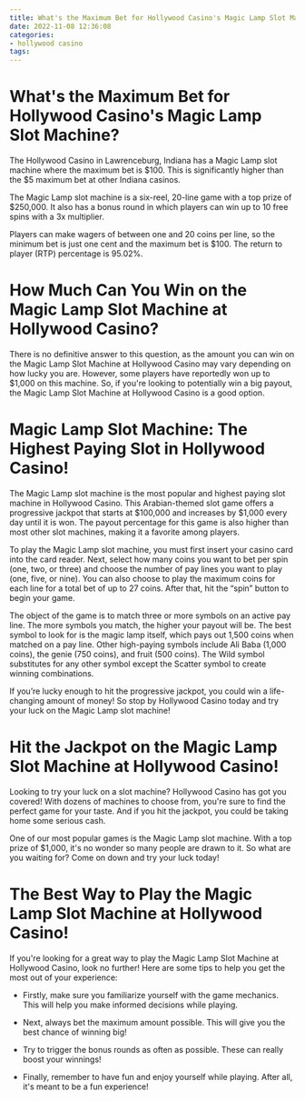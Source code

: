 ```yaml
---
title: What's the Maximum Bet for Hollywood Casino's Magic Lamp Slot Machine
date: 2022-11-08 12:36:08
categories:
- hollywood casino
tags:
---
```



#  What's the Maximum Bet for Hollywood Casino's Magic Lamp Slot Machine?

The Hollywood Casino in Lawrenceburg, Indiana has a Magic Lamp slot machine where the maximum bet is $100. This is significantly higher than the $5 maximum bet at other Indiana casinos.

The Magic Lamp slot machine is a six-reel, 20-line game with a top prize of $250,000. It also has a bonus round in which players can win up to 10 free spins with a 3x multiplier.

Players can make wagers of between one and 20 coins per line, so the minimum bet is just one cent and the maximum bet is $100. The return to player (RTP) percentage is 95.02%.

#  How Much Can You Win on the Magic Lamp Slot Machine at Hollywood Casino?

There is no definitive answer to this question, as the amount you can win on the Magic Lamp Slot Machine at Hollywood Casino may vary depending on how lucky you are. However, some players have reportedly won up to $1,000 on this machine. So, if you're looking to potentially win a big payout, the Magic Lamp Slot Machine at Hollywood Casino is a good option.

#   Magic Lamp Slot Machine: The Highest Paying Slot in Hollywood Casino!

The Magic Lamp slot machine is the most popular and highest paying slot machine in Hollywood Casino. This Arabian-themed slot game offers a progressive jackpot that starts at $100,000 and increases by $1,000 every day until it is won. The payout percentage for this game is also higher than most other slot machines, making it a favorite among players.

To play the Magic Lamp slot machine, you must first insert your casino card into the card reader. Next, select how many coins you want to bet per spin (one, two, or three) and choose the number of pay lines you want to play (one, five, or nine). You can also choose to play the maximum coins for each line for a total bet of up to 27 coins. After that, hit the “spin” button to begin your game.

The object of the game is to match three or more symbols on an active pay line. The more symbols you match, the higher your payout will be. The best symbol to look for is the magic lamp itself, which pays out 1,500 coins when matched on a pay line. Other high-paying symbols include Ali Baba (1,000 coins), the genie (750 coins), and fruit (500 coins). The Wild symbol substitutes for any other symbol except the Scatter symbol to create winning combinations.

If you’re lucky enough to hit the progressive jackpot, you could win a life-changing amount of money! So stop by Hollywood Casino today and try your luck on the Magic Lamp slot machine!

#   Hit the Jackpot on the Magic Lamp Slot Machine at Hollywood Casino!

Looking to try your luck on a slot machine? Hollywood Casino has got you covered! With dozens of machines to choose from, you're sure to find the perfect game for your taste. And if you hit the jackpot, you could be taking home some serious cash.

One of our most popular games is the Magic Lamp slot machine. With a top prize of $1,000, it's no wonder so many people are drawn to it. So what are you waiting for? Come on down and try your luck today!

#  The Best Way to Play the Magic Lamp Slot Machine at Hollywood Casino!

If you're looking for a great way to play the Magic Lamp Slot Machine at Hollywood Casino, look no further! Here are some tips to help you get the most out of your experience:

- Firstly, make sure you familiarize yourself with the game mechanics. This will help you make informed decisions while playing.

- Next, always bet the maximum amount possible. This will give you the best chance of winning big!

- Try to trigger the bonus rounds as often as possible. These can really boost your winnings!

- Finally, remember to have fun and enjoy yourself while playing. After all, it's meant to be a fun experience!